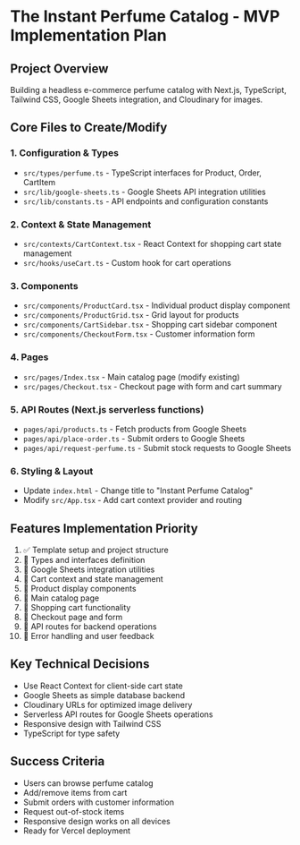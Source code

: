 # The Instant Perfume Catalog - MVP Implementation Plan

## Project Overview
Building a headless e-commerce perfume catalog with Next.js, TypeScript, Tailwind CSS, Google Sheets integration, and Cloudinary for images.

## Core Files to Create/Modify

### 1. Configuration & Types
- `src/types/perfume.ts` - TypeScript interfaces for Product, Order, CartItem
- `src/lib/google-sheets.ts` - Google Sheets API integration utilities
- `src/lib/constants.ts` - API endpoints and configuration constants

### 2. Context & State Management
- `src/contexts/CartContext.tsx` - React Context for shopping cart state management
- `src/hooks/useCart.ts` - Custom hook for cart operations

### 3. Components
- `src/components/ProductCard.tsx` - Individual product display component
- `src/components/ProductGrid.tsx` - Grid layout for products
- `src/components/CartSidebar.tsx` - Shopping cart sidebar component
- `src/components/CheckoutForm.tsx` - Customer information form

### 4. Pages
- `src/pages/Index.tsx` - Main catalog page (modify existing)
- `src/pages/Checkout.tsx` - Checkout page with form and cart summary

### 5. API Routes (Next.js serverless functions)
- `pages/api/products.ts` - Fetch products from Google Sheets
- `pages/api/place-order.ts` - Submit orders to Google Sheets
- `pages/api/request-perfume.ts` - Submit stock requests to Google Sheets

### 6. Styling & Layout
- Update `index.html` - Change title to "Instant Perfume Catalog"
- Modify `src/App.tsx` - Add cart context provider and routing

## Features Implementation Priority
1. ✅ Template setup and project structure
2. 🔄 Types and interfaces definition
3. 🔄 Google Sheets integration utilities
4. 🔄 Cart context and state management
5. 🔄 Product display components
6. 🔄 Main catalog page
7. 🔄 Shopping cart functionality
8. 🔄 Checkout page and form
9. 🔄 API routes for backend operations
10. 🔄 Error handling and user feedback

## Key Technical Decisions
- Use React Context for client-side cart state
- Google Sheets as simple database backend
- Cloudinary URLs for optimized image delivery
- Serverless API routes for Google Sheets operations
- Responsive design with Tailwind CSS
- TypeScript for type safety

## Success Criteria
- Users can browse perfume catalog
- Add/remove items from cart
- Submit orders with customer information
- Request out-of-stock items
- Responsive design works on all devices
- Ready for Vercel deployment